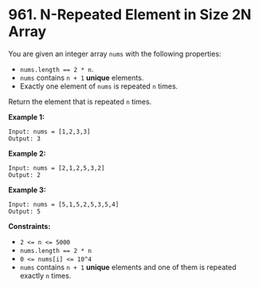 # 961. N-Repeated Element in Size 2N Array

You are given an integer array `nums` with the following properties:

- `nums.length == 2 * n`.
- `nums` contains `n + 1` **unique** elements.
- Exactly one element of `nums` is repeated `n` times.

Return the element that is repeated `n` times.

**Example 1:**

    Input: nums = [1,2,3,3]
    Output: 3

**Example 2:**

    Input: nums = [2,1,2,5,3,2]
    Output: 2

**Example 3:**

    Input: nums = [5,1,5,2,5,3,5,4]
    Output: 5

**Constraints:**

- `2 <= n <= 5000`
- `nums.length == 2 * n`
- `0 <= nums[i] <= 10^4`
- `nums` contains `n + 1` **unique** elements and one of them is repeated exactly `n` times.
